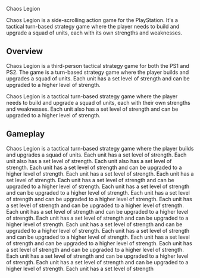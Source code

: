 Chaos Legion

Chaos Legion is a side-scrolling action game for the PlayStation. It's a tactical turn-based strategy game where the player needs to build and upgrade a squad of units, each with its own strengths and weaknesses.

## Overview

Chaos Legion is a third-person tactical strategy game for both the PS1 and PS2. The game is a turn-based strategy game where the player builds and upgrades a squad of units. Each unit has a set level of strength and can be upgraded to a higher level of strength.

Chaos Legion is a tactical turn-based strategy game where the player needs to build and upgrade a squad of units, each with their own strengths and weaknesses. Each unit also has a set level of strength and can be upgraded to a higher level of strength.

## Gameplay

Chaos Legion is a tactical turn-based strategy game where the player builds and upgrades a squad of units. Each unit has a set level of strength. Each unit also has a set level of strength. Each unit also has a set level of strength. Each unit has a set level of strength and can be upgraded to a higher level of strength. Each unit has a set level of strength. Each unit has a set level of strength. Each unit has a set level of strength and can be upgraded to a higher level of strength. Each unit has a set level of strength and can be upgraded to a higher level of strength. Each unit has a set level of strength and can be upgraded to a higher level of strength. Each unit has a set level of strength and can be upgraded to a higher level of strength. Each unit has a set level of strength and can be upgraded to a higher level of strength. Each unit has a set level of strength and can be upgraded to a higher level of strength. Each unit has a set level of strength and can be upgraded to a higher level of strength. Each unit has a set level of strength and can be upgraded to a higher level of strength. Each unit has a set level of strength and can be upgraded to a higher level of strength. Each unit has a set level of strength and can be upgraded to a higher level of strength. Each unit has a set level of strength and can be upgraded to a higher level of strength. Each unit has a set level of strength and can be upgraded to a higher level of strength. Each unit has a set level of strength